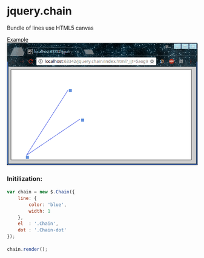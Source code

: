 # jquery.chain
Bundle of lines use HTML5 canvas

[Example](https://jsfiddle.net/StepanMas/ps2pj7p9/1/)
![see example](example.gif)


### Initilization:
```javascript
var chain = new $.Chain({
    line: {
        color: 'blue',
        width: 1
    },
    el  : '.Chain',
    dot : '.Chain-dot'
});

chain.render();

```
